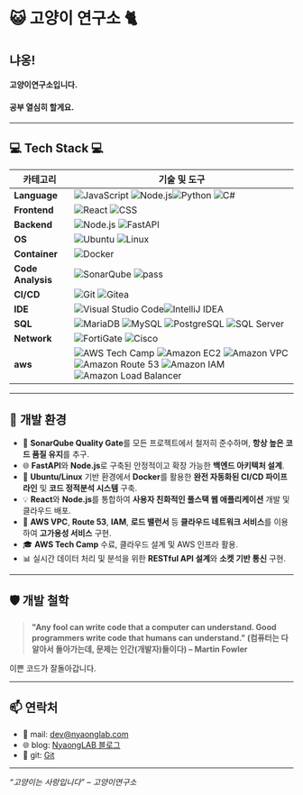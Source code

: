 # 😺 고양이 연구소 🐈

## 냐옹!

#### **고양이연구소**입니다.
#### 공부 열심히 할게요.

---

## 💻 Tech Stack 💻

| **카테고리**          | **기술 및 도구**                                                                                                                                                                                                                                                                                                                                                                                                                                                                                                                                                                                                                                                                                     |
|-------------------|-------------------------------------------------------------------------------------------------------------------------------------------------------------------------------------------------------------------------------------------------------------------------------------------------------------------------------------------------------------------------------------------------------------------------------------------------------------------------------------------------------------------------------------------------------------------------------------------------------------------------------------------------------------------------------------------------|
| **Language**      | ![JavaScript](https://img.shields.io/badge/JavaScript-F7DF1E?style=flat&logo=javascript&logoColor=black) ![Node.js](https://img.shields.io/badge/Node.js-339933?style=flat&logo=node.js&logoColor=white)![Python](https://img.shields.io/badge/Python-3776AB?style=flat&logo=python&logoColor=white)  ![C#](https://img.shields.io/badge/C%23-239120?style=flat&logo=csharp&logoColor=white)                                                                                                                                                                                                                                                                                                    |
| **Frontend**      | ![React](https://img.shields.io/badge/React-61DAFB?style=flat&logo=react&logoColor=black) ![CSS](https://img.shields.io/badge/CSS3-1572B6?style=flat-square&logo=css3&logoColor=white)                                                                                                                                                                                                                                                                                                                                                                                                                                                                                                          |
| **Backend**       | ![Node.js](https://img.shields.io/badge/Node.js-339933?style=flat&logo=node.js&logoColor=white) ![FastAPI](https://img.shields.io/badge/FastAPI-009688?style=flat&logo=fastapi&logoColor=white)                                                                                                                                                                                                                                                                                                                                                                                                                                                                                                 |
| **OS**            | ![Ubuntu](https://img.shields.io/badge/Ubuntu-E95420?style=flat&logo=ubuntu&logoColor=white) ![Linux](https://img.shields.io/badge/Linux-FCC624?style=flat&logo=linux&logoColor=black)                                                                                                                                                                                                                                                                                                                                                                                                                                                                                                          |
| **Container**     | ![Docker](https://img.shields.io/badge/Docker-2496ED?style=flat&logo=docker&logoColor=white)                                                                                                                                                                                                                                                                                                                                                                                                                                                                                                                                                                                                    |
| **Code Analysis** | ![SonarQube](https://img.shields.io/badge/SonarQube-4E9BCD?style=flat&logo=sonarqube&logoColor=white) ![pass](https://qube.nyaonglab.com/api/project_badges/measure?project=wb-abb&metric=alert_status&token=sqb_0f7ad42e44b254e2eb4806874f5afd4f77da3e7f)                                                                                                                                                                                                                                                                                                                                                                                                                                      |
| **CI/CD**         | ![Git](https://img.shields.io/badge/Git-F05032?style=flat&logo=git&logoColor=white) ![Gitea](https://img.shields.io/badge/Gitea-609926?style=flat&logo=gitea&logoColor=white)                                                                                                                                                                                                                                                                                                                                                                                                                                                                                                                   |
| **IDE**           | ![Visual Studio Code](https://img.shields.io/badge/VS%20Code-0078D4?style=flat&logo=visual-studio-code&logoColor=white)![IntelliJ IDEA](https://img.shields.io/badge/IntelliJ%20IDEA-000000?style=flat&logo=intellij-idea&logoColor=white)                                                                                                                                                                                                                                                                                                                                                                                                                                                      |
| **SQL**           | ![MariaDB](https://img.shields.io/badge/MariaDB-003545?style=flat&logo=mariadb&logoColor=white) ![MySQL](https://img.shields.io/badge/MySQL-4479A1?style=flat&logo=mysql&logoColor=white) ![PostgreSQL](https://img.shields.io/badge/PostgreSQL-336791?style=flat&logo=postgresql&logoColor=white) ![SQL Server](https://img.shields.io/badge/SQL%20Server-CC2927?style=flat&logo=microsoft-sql-server&logoColor=white)                                                                                                                                                                                                                                                                         |
| **Network**       | ![FortiGate](https://img.shields.io/badge/FortiGate-EE3124?style=flat&logo=fortinet&logoColor=white) ![Cisco](https://img.shields.io/badge/Cisco-1BA0D7?style=flat&logo=cisco&logoColor=white)                                                                                                                                                                                                                                                                                                                                                                                                                                                                                                  
| **aws**           | ![AWS Tech Camp](https://img.shields.io/badge/AWS%20Tech%20Camp-%23111111?style=flat&logo=amazonaws&logoColor=white&labelColor=FF9900) ![Amazon EC2](https://img.shields.io/badge/Amazon%20EC2-FF9900?style=flat&logo=amazonec2&logoColor=white) ![Amazon VPC](https://img.shields.io/badge/Amazon%20VPC-146EB4?style=flat&logo=amazonaws&logoColor=white) ![Amazon Route 53](https://img.shields.io/badge/Route%2053-8C4FFF?style=flat&logo=amazonaws&logoColor=white) ![Amazon IAM](https://img.shields.io/badge/IAM-FF4F8B?style=flat&logo=amazonaws&logoColor=white) ![Amazon Load Balancer](https://img.shields.io/badge/Load%20Balancer-00A1C9?style=flat&logo=amazonaws&logoColor=white) 

---

## 🌟 개발 환경

- 🔬 **SonarQube Quality Gate**를 모든 프로젝트에서 철저히 준수하며, **항상 높은 코드 품질 유지**를 추구.
- 🌐 **FastAPI**와 **Node.js**로 구축된 안정적이고 확장 가능한 **백엔드 아키텍처 설계**.
- 🔧 **Ubuntu/Linux** 기반 환경에서 **Docker**를 활용한 **완전 자동화된 CI/CD 파이프라인** 및 **코드 정적분석 시스템** 구축.
- 💡 **React**와 **Node.js**를 통합하여 **사용자 친화적인 풀스택 웹 애플리케이션** 개발 및 클라우드 배포.
- 🛜 **AWS VPC**, **Route 53**, **IAM**, **로드 밸런서** 등 **클라우드 네트워크 서비스**를 이용하여 **고가용성 서비스** 구현.
- 🎓 **AWS Tech Camp** 수료, 클라우드 설계 및 AWS 인프라 활용.
- 📊 실시간 데이터 처리 및 분석을 위한 **RESTful API 설계**와 **소켓 기반 통신** 구현.

---

## 🛡️ 개발 철학

> **"Any fool can write code that a computer can understand. Good programmers write code that humans can understand."
> (컴퓨터는 다 알아서 돌아가는데, 문제는 인간(개발자)들이다)
– Martin Fowler**

이쁜 코드가 잘돌아갑니다.

---

## 📫 연락처

- 💌 mail: [dev@nyaonglab.com](mailto:dev@nyaonglab.com)
- 🌐 blog: [NyaongLAB 블로그](https://nyaonglab.com)
- 🐙 git: [Git](https://git.nyaonglab.com/nyaong)

---

_“고양이는 사랑입니다” – 고양이연구소_

